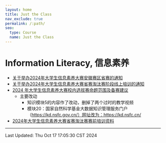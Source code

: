 ```yaml
---
layout: home
title: Just the Class
nav_exclude: true
permalink: /:path/
seo:
  type: Course
  name: Just the Class
---
```


# Information Literacy, 信息素养

- [关于举办2024年大学生信息素养大赛安徽赛区省赛的通知](./assets/关于举办2024年大学生信息素养大赛省赛淘汰赛阶段线上培训的通知.pdf)
- [关于举办2024年大学生信息素养大赛省赛淘汰赛阶段线上培训的通知](./assets/关于举办2024年大学生信息素养大赛省赛淘汰赛阶段线上培训的通知.pdf)
- [2024 年大学生信息素养大赛校内选拔赛命题范围及备赛建议](assets/2024年版命题范围及备赛建议（10.8终版）.pdf)
	- 主要改动
		- 知识模块5的内容作了改动，删掉了两个过时的教学视频
		- 模块20：国家自然科学基金大数据知识管理服务门户（https://kd.nsfc.gov.cn/）网址改为：https://kd.nsfc.cn/
- [2024年大学生信息素养大赛省赛淘汰赛赛前培训资料](https://csc.xxsuyang.com/match/info?id=4d577cc3-d66f-4b07-afcc-11dd1aa4af08&type=1)

---

Last Updated: Thu Oct 17 17:05:30 CST 2024



